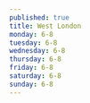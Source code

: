 ```yaml
---
published: true
title: West London
monday: 6-8
tuesday: 6-8
wednesday: 6-8
thursday: 6-8
friday: 6-8
saturday: 6-8
sunday: 6-8
---
```


